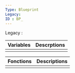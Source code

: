 ```yaml
---
Type: Blueprint
Legacy:
ID : BP_
---
```


Legacy : 

| Variables | Descrptions |
| --------- | ----------- |
|           |             |

| Fonctions | Descriptions |
| --------- | ------------ |
|           |              |

